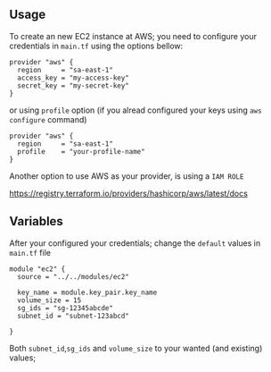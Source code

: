 ## Usage

To create an new EC2 instance at AWS; you need to configure your credentials in `main.tf` using the options bellow:


```
provider "aws" {
  region     = "sa-east-1"
  access_key = "my-access-key"
  secret_key = "my-secret-key"
}
```

or using `profile` option (if you alread configured your keys using `aws configure` command)

```
provider "aws" {
  region     = "sa-east-1"
  profile    = "your-profile-name" 
}
```

Another option to use AWS as your provider, is using a `IAM ROLE`

https://registry.terraform.io/providers/hashicorp/aws/latest/docs


## Variables

After your configured your credentials; change the `default` values in `main.tf` file

```
module "ec2" {
  source = "../../modules/ec2"

  key_name = module.key_pair.key_name
  volume_size = 15
  sg_ids = "sg-12345abcde"
  subnet_id = "subnet-123abcd"

}
```
Both `subnet_id`,`sg_ids` and `volume_size` to your wanted (and existing) values;